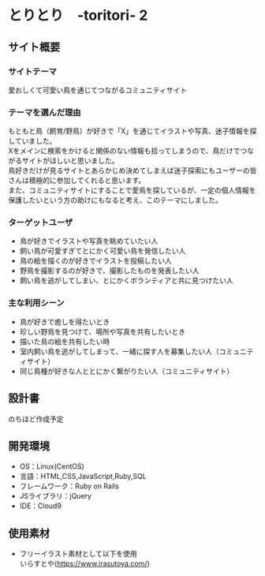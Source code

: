 # とりとり　-toritori- 2

## サイト概要
### サイトテーマ
愛おしくて可愛い鳥を通じてつながるコミュニティサイト
​
### テーマを選んだ理由
もともと鳥（飼育/野鳥）が好きで「X」を通じてイラストや写真、迷子情報を探していました。<br>
Xをメインに検索をかけると関係のない情報も拾ってしまうので、鳥だけでつながるサイトがほしいと思いました。<br>
鳥好きだけが見るサイトとあらかじめ決めてしまえば迷子探索にもユーザーの皆さんは積極的に参加してくれると思います。<br>
また、コミュニティサイトにすることで愛鳥を探しているが、一定の個人情報を保護したいという方の助けにもなると考え、このテーマにしました。
​
### ターゲットユーザ
- 鳥が好きでイラストや写真を眺めていたい人
- 飼い鳥が可愛すぎてとにかく可愛い鳥を発信したい人
- 鳥の絵を描くのが好きでイラストを投稿したい人
- 野鳥を撮影するのが好きで、撮影したものを発表したい人
- 飼い鳥を逃がしてしまい、とにかくボランティアと共に見つけたい人
​
### 主な利用シーン
- 鳥が好きで癒しを得たいとき<br>
- 珍しい野鳥を見つけて、場所や写真を共有したいとき<br>
- 描いた鳥の絵を共有したい時<br>
- 室内飼い鳥を逃がしてしまって、一緒に探す人を募集したい人（コミュニティサイト）
- 同じ鳥種が好きな人ととにかく繋がりたい人（コミュニティサイト）
​
## 設計書
のちほど作成予定
​
## 開発環境
- OS：Linux(CentOS)
- 言語：HTML,CSS,JavaScript,Ruby,SQL
- フレームワーク：Ruby on Rails
- JSライブラリ：jQuery
- IDE：Cloud9
​
## 使用素材
- フリーイラスト素材として以下を使用<br>
いらすとや(https://www.irasutoya.com/)